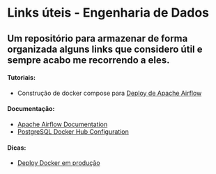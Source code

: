# Links úteis - Engenharia de Dados
## Um repositório para armazenar de forma organizada alguns links que considero útil e sempre acabo me recorrendo a eles.

#### Tutoriais:
* Construção de docker compose para [Deploy de Apache Airflow](https://towardsdatascience.com/deploy-apache-airflow-in-multiple-docker-containers-7f17b8b3de58)

#### Documentação:
* [Apache Airflow Documentation](https://airflow.apache.org/docs/apache-airflow/stable/index.html)
* [PostgreSQL Docker Hub Configuration](https://hub.docker.com/_/postgres)

#### Dicas:
* [Deploy Docker em produção](https://blog.cloud66.com/10-tips-for-docker-compose-hosting-in-production/)

